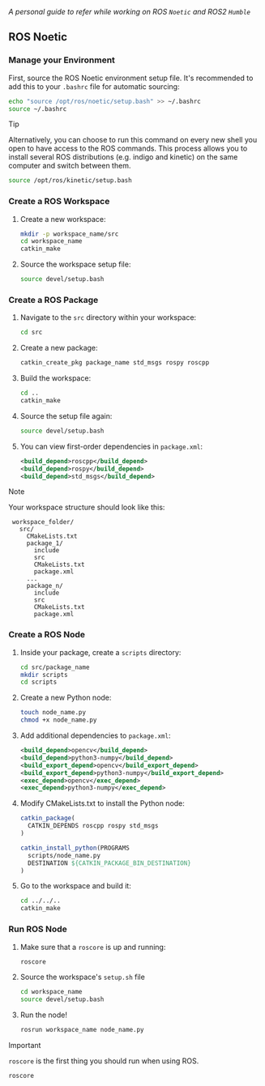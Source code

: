 _A personal guide to refer while working on ROS `Noetic` and ROS2 `Humble`_

## ROS Noetic

### Manage your Environment 

First, source the ROS Noetic environment setup file. It's recommended to add this to your `.bashrc` file for automatic sourcing:
```bash
echo "source /opt/ros/noetic/setup.bash" >> ~/.bashrc
source ~/.bashrc
```

> [!TIP]
> Alternatively, you can choose to run this command on every new shell you open to have access to the ROS commands. This process allows you to install several ROS distributions (e.g. indigo and kinetic) on the same computer and switch between them.
> ```bash
> source /opt/ros/kinetic/setup.bash
> ```

### Create a ROS Workspace

1. Create a new workspace:
    ```bash
    mkdir -p workspace_name/src
    cd workspace_name
    catkin_make
    ```
    
2. Source the workspace setup file:
    ```bash
    source devel/setup.bash
    ```

### Create a ROS Package

1. Navigate to the `src` directory within your workspace:
    ```bash
    cd src
    ```
    
2. Create a new package:
    ```bash
    catkin_create_pkg package_name std_msgs rospy roscpp
    ```
    
3. Build the workspace:
    ```bash
    cd ..
    catkin_make
    ```
    
4. Source the setup file again:
    ```bash
    source devel/setup.bash
    ```

5. You can view first-order dependencies in `package.xml`:
    ```xml
    <build_depend>roscpp</build_depend>
    <build_depend>rospy</build_depend>
    <build_depend>std_msgs</build_depend>
    ```
    
> [!NOTE]
> Your workspace structure should look like this:
> ```
>  workspace_folder/        
>    src/                  
>      CMakeLists.txt      
>      package_1/
>        include
>        src
>        CMakeLists.txt    
>        package.xml        
>      ...
>      package_n/
>        include
>        src
>        CMakeLists.txt     
>        package.xml       


### Create a ROS Node

1. Inside your package, create a `scripts` directory:
    ```bash
    cd src/package_name
    mkdir scripts
    cd scripts
    ```
    
2. Create a new Python node:
    ```bash
    touch node_name.py
    chmod +x node_name.py
    ```

3. Add additional dependencies to `package.xml`:
    ```xml
    <build_depend>opencv</build_depend>
    <build_depend>python3-numpy</build_depend>
    <build_export_depend>opencv</build_export_depend>
    <build_export_depend>python3-numpy</build_export_depend>
    <exec_depend>opencv</exec_depend>
    <exec_depend>python3-numpy</exec_depend>
    ```

4. Modify CMakeLists.txt to install the Python node:
    ```cmake
    catkin_package(
      CATKIN_DEPENDS roscpp rospy std_msgs
    )
    
    catkin_install_python(PROGRAMS
      scripts/node_name.py
      DESTINATION ${CATKIN_PACKAGE_BIN_DESTINATION}
    )
    ```
    
5. Go to the workspace and build it:
    ```bash
    cd ../../..
    catkin_make
    ```

### Run ROS Node

1. Make sure that a `roscore` is up and running:
   ```bash
   roscore
   ```

2. Source the workspace's `setup.sh` file
   ```bash
   cd workspace_name
   source devel/setup.bash
   ```

3. Run the node!
   ```bash
   rosrun workspace_name node_name.py 
   ```
   
> [!IMPORTANT]
> `roscore` is the first thing you should run when using ROS.
> ```bash
> roscore
> ```


<!---

> [!NOTE]
> Useful information that users should know, even when skimming content.

> [!IMPORTANT]
> Key information users need to know to achieve their goal.

> [!WARNING]
> Urgent info that needs immediate user attention to avoid problems.

> [!CAUTION]
> Advises about risks or negative outcomes of certain actions.

-->
